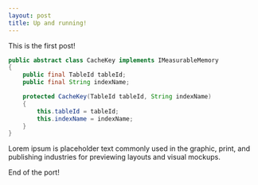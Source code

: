 ```yaml
---
layout: post
title: Up and running!
---
```


This is the first post!


```java
public abstract class CacheKey implements IMeasurableMemory
{
    public final TableId tableId;
    public final String indexName;

    protected CacheKey(TableId tableId, String indexName)
    {
        this.tableId = tableId;
        this.indexName = indexName;
    }
}
```

Lorem ipsum is placeholder text commonly used in the graphic, print, and publishing industries for previewing layouts and visual mockups.

End of the port! 
